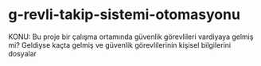 # g-revli-takip-sistemi-otomasyonu
KONU: Bu proje bir çalışma ortamında güvenlik görevlileri vardiyaya gelmiş mi? Geldiyse kaçta gelmiş ve güvenlik görevlilerinin kişisel bilgilerini dosyalar
